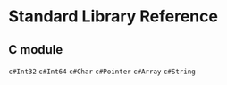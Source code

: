 # Standard Library Reference

## C module

`c#Int32`
`c#Int64`
`c#Char`
`c#Pointer`
`c#Array`
`c#String`
